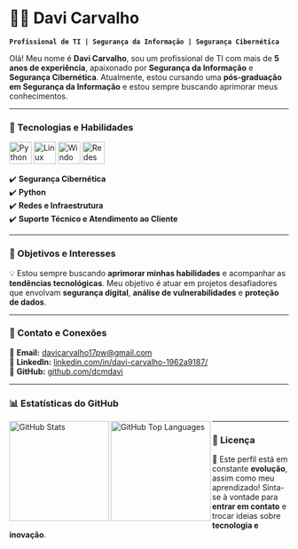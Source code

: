 # 👨‍💻 Davi Carvalho

**`Profissional de TI | Segurança da Informação | Segurança Cibernética`**

Olá! Meu nome é **Davi Carvalho**, sou um profissional de TI com mais de **5 anos de experiência**, apaixonado por **Segurança da Informação** e **Segurança Cibernética**. Atualmente, estou cursando uma **pós-graduação em Segurança da Informação** e estou sempre buscando aprimorar meus conhecimentos.

---

### 🚀 Tecnologias e Habilidades

<p align="left">
    <img src="https://cdn.jsdelivr.net/gh/devicons/devicon/icons/python/python-original.svg" title="Python" alt="Python" width="40" height="40"/>
    <img src="https://cdn.jsdelivr.net/gh/devicons/devicon/icons/linux/linux-original.svg" title="Linux" alt="Linux" width="40" height="40"/>
    <img src="https://cdn.jsdelivr.net/gh/devicons/devicon/icons/windows8/windows8-original.svg" title="Windows" alt="Windows" width="40" height="40"/>
    <img src="https://cdn.jsdelivr.net/gh/devicons/devicon/icons/networkx/networkx-original.svg" title="Redes" alt="Redes" width="40" height="40"/>
</p>

✔️ **Segurança Cibernética**  
✔️ **Python**  
✔️ **Redes e Infraestrutura**  
✔️ **Suporte Técnico e Atendimento ao Cliente**  

---

### 🎯 Objetivos e Interesses

💡 Estou sempre buscando **aprimorar minhas habilidades** e acompanhar as **tendências tecnológicas**. Meu objetivo é atuar em projetos desafiadores que envolvam **segurança digital**, **análise de vulnerabilidades** e **proteção de dados**.

---

### 📂 Contato e Conexões

📧 **Email:** [davicarvalho17pw@gmail.com](mailto:davicarvalho17pw@gmail.com)  
🔗 **LinkedIn:** [linkedin.com/in/davi-carvalho-1962a9187/](https://www.linkedin.com/in/davi-carvalho-1962a9187/)  
🐙 **GitHub:** [github.com/dcmdavi](https://github.com/dcmdavi)  

---

### 📊 Estatísticas do GitHub

<p>
  <img align="left" alt="GitHub Stats" height="180px" src="https://github-readme-stats.vercel.app/api?username=dcmdavi&show_icons=true&theme=tokyonight&include_all_commits=true&locale=pt-br" />
  <img align="left" alt="GitHub Top Languages" height="180px" src="https://github-readme-stats.vercel.app/api/top-langs/?username=dcmdavi&theme=tokyonight&layout=compact&custom_title=Linguagens&langs_count=6" />
</p>

---

### 📜 Licença

📌 Este perfil está em constante **evolução**, assim como meu aprendizado! Sinta-se à vontade para **entrar em contato** e trocar ideias sobre **tecnologia e inovação**.
